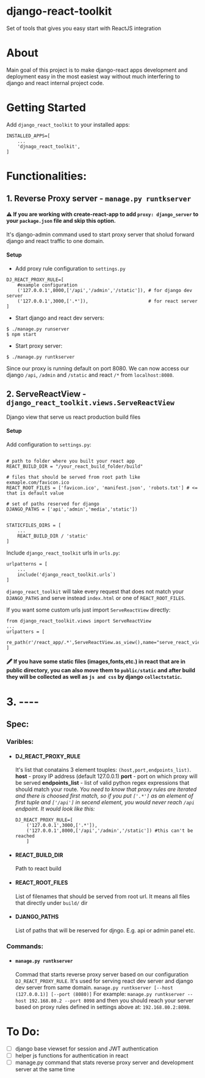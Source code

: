 # django-react-toolkit
Set of tools that gives you easy start with ReactJS integration

# About
Main goal of this project is to make django-react apps development and deployment easy in the most easiest way without much interfering to django and react internal project code.

# Getting Started
Add `django_react_toolkit` to your installed apps:
```
INSTALLED_APPS=[
    ...
    'djnago_react_toolkit',
]
```


# Functionalities:

## 1. Reverse Proxy server - `manage.py runtkserver` 
#### ⚠️ If you are working with **create-react-app** to add `proxy: django_server` to your `package.json` file and skip this option.
It's django-admin command used to start proxy server that sholud forward django and react traffic to one domain.
#### Setup
- Add proxy rule configuration to `settings.py`
```
DJ_REACT_PROXY_RULE=[
    #example configuration
    ('127.0.0.1',8000,['/api','/admin','/static']), # for django dev server
    ('127.0.0.1',3000,['.*']),                      # for react server
]
```

- Start django and react dev servers:
```
$ ./manage.py runserver
$ npm start
```
- Start proxy server:
```
$ ./manage.py runtkserver
```
Since our proxy is running default on port 8080. We can now access our django `/api`, `/admin` and `/static` and react `/*` from `localhost:8080`. 
    
## 2. ServeReactView - `django_react_toolkit.views.ServeReactView`
Django view that serve us react production build files
#### Setup
Add configuration to `settings.py`:
```

# path to folder where you built your react app
REACT_BUILD_DIR = "/your_react_build_folder/build"

# files that should be served from root path like exmaple.com/favicon.ico
REACT_ROOT_FILES = ['favicon.ico', 'manifest.json', 'robots.txt'] # <= that is default value

# set of paths reserved for django
DJANGO_PATHS = ['api','admin','media','static'])


STATICFILES_DIRS = [
    ...
    REACT_BUILD_DIR / 'static'
]
```
Include `django_react_toolkit` urls in `urls.py`:
```
urlpatterns = [
    ...
    include('django_react_toolkit.urls`)
]
```
`django_react_toolkit` will take every request that does not match your `DJANGO_PATHS` and serve instead `index.html` or one of `REACT_ROOT_FILES`.

If you want some custom urls just import `ServeReactView` directly:
```
from django_react_toolkit.views import ServeReactView
...
urlpatters = [
    re_path(r'/react_app/.*',ServeReactView.as_view(),name="serve_react_view")
]
```
#### 🖋️ If you have some static files (images,fonts,etc.) in react that are in public directory, you can also move them to `public/static` and after build they will be collected as well as `js and css` by django `collectstatic`.

# 3. ----

## Spec:

### Varibles:
- #### DJ_REACT_PROXY_RULE
  It's list that conatains 3 element touples: `(host,port,endpoints_list)`. 
  **host** - proxy IP address (default 127.0.0.1)
  **port** - port on which proxy will be served
  **endpoints_list** - list of valid python regex expressions that should match your route. 
  *You need to know that proxy rules are iterated and there is choosed first match, so if you put `['.*']` as an element of first tuple and `['/api']` in secend element, you would never reach `/api` endpoint. It would look like this:*
    ```
    DJ_REACT_PROXY_RULE=[
        ('127.0.0.1',3000,['.*']),
        ('127.0.0.1',8000,['/api','/admin','/static']) #this can't be reached
        ]
    ```
- #### REACT_BUILD_DIR
  Path to react build
- #### REACT_ROOT_FILES
  List of filenames that should be served from root url. It means all files that directly under `build/` dir
- #### DJANGO_PATHS
  List of paths that will be reserved for djngo. E.g. api or admin panel etc.
### Commands:
- #### `manage.py runtkserver`
  Commad that starts reverse proxy server based on our configuration `DJ_REACT_PROXY_RULE`. It's used for serving react dev server and django dev server from same domain.
  `manage.py runtkserver [--host (127.0.0.1)] [--port (8080)]`
  For example: `manage.py runtkserver --host 192.168.80.2 --port 8098` and then you should reach your server based on proxy rules defined in settings above at: `192.168.80.2:8098`.
    
# To Do:
- [ ] django base viewset for session and JWT authentication
- [ ] helper js functions for authentication in react
- [ ] manage.py command that stats reverse proxy server and development server at the same time
